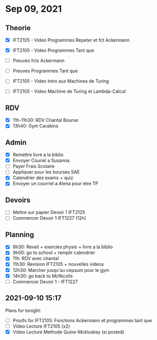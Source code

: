 # Sep 09, 2021

## Theorie

- [X] IFT2105 - Video Programmes Repeter et fct Ackermann 
- [X] IFT2105 - Video Programmes Tant que

- [ ] Preuves fcts Ackermann
- [ ] Preuves Programmes Tant que

- [ ] IFT2105 - Video Intro aux Machines de Turing
- [ ] IFT2105 - Video Machine de Turing et Lambda-Calcul

## RDV

- [X] 11h-11h30: RDV Chantal Bourse
- [X] 13h40: Gym Carabins

## Admin

- [X] Remettre livre a la biblio
- [X] Envoyer Couriel a Susanna 
- [ ] Payer Frais Scolaire
- [ ] Appliquer pour les bourses SAE
- [X] Calendrier des exams + quiz
- [X] Envoyer un courriel a Alena pour etre TP

## Devoirs

- [ ] Mettre sur papier Devoir 1 IFT2125
- [ ] Commencer Devoir 1 IFT1227 (12h)

## Planning

- [X] 8h30: Reveil + exercies physio + livre a la biblio
- [X] 9h00: go to school + remplir calendrier
- [X] 11h: RDV avec chantal
- [X] 11h30: Revision IFT2105 + nouvelles videos
- [X] 12h30: Marcher jusqu'au cepsum pour le gym
- [X] 14h30: go back to McNicolls
- [ ] Commencer Devoir 1 - IFT1227

## 2021-09-10 15:17

Plans for tonight:
- [ ] Proofs for IFT2105: Fonctions Ackermann et programmes tant que
- [ ] Video Lecture IFT2105 (x2)
- [X] Video Lecture Methode Quine-Mckluskey (si posted)
